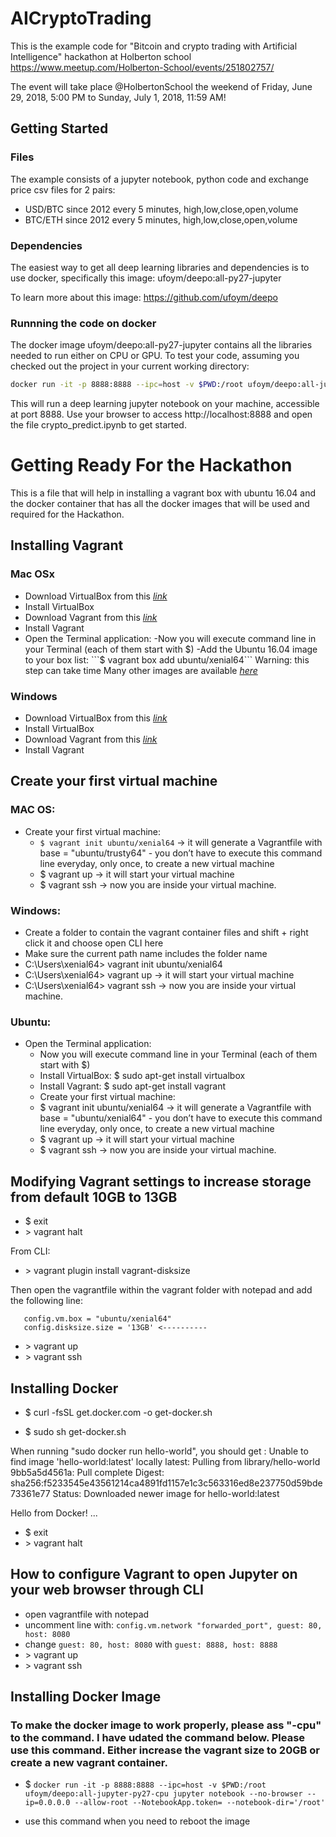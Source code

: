 # AICryptoTrading

This is the example code for "Bitcoin and crypto trading with Artificial Intelligence" hackathon at 
Holberton school https://www.meetup.com/Holberton-School/events/251802757/

The event will take place @HolbertonSchool the weekend of Friday, June 29, 2018, 5:00 PM to Sunday, July 1, 2018, 11:59 AM!

## Getting Started

### Files

The example consists of a jupyter notebook, python code and exchange price csv files for 2 pairs:
 * USD/BTC since 2012 every 5 minutes, high,low,close,open,volume
 * BTC/ETH since 2012 every 5 minutes, high,low,close,open,volume
 
### Dependencies

The easiest way to get all deep learning libraries and dependencies is to use docker, specifically this image:
ufoym/deepo:all-py27-jupyter

To learn more about this image: https://github.com/ufoym/deepo

### Runnning the code on docker

The docker image ufoym/deepo:all-py27-jupyter contains all the libraries needed to run either on CPU or GPU.
To test your code, assuming you checked out the project in your current working directory:

```bash
docker run -it -p 8888:8888 --ipc=host -v $PWD:/root ufoym/deepo:all-jupyter-py27 jupyter notebook --no-browser --ip=0.0.0.0 --allow-root --NotebookApp.token= --notebook-dir='/root'
```

This will run a deep learning jupyter notebook on your machine, accessible at port 8888.
Use your browser to access http://localhost:8888 and open the file crypto_predict.ipynb to get started.


# Getting Ready For the Hackathon

This is a file that will help in installing a vagrant box with ubuntu 16.04 and the docker container that has all the docker images that will be used and required for the Hackathon.

## Installing Vagrant 

### Mac OSx
- Download VirtualBox from this [*link*](https://www.virtualbox.org/wiki/Downloads)
- Install VirtualBox
- Download Vagrant from this [*link*](https://www.vagrantup.com/downloads.html)
- Install Vagrant
- Open the Terminal application:
  -Now you will execute command line in your Terminal (each of them start with $)
  -Add the Ubuntu 16.04 image to your box list: ```$ vagrant box add ubuntu/xenial64``` Warning: this step can take time
Many other images are available [*here*](https://app.vagrantup.com/boxes/search)

### Windows
- Download VirtualBox from this [*link*](https://intranet.hbtn.io/rltoken/Z2roTuyhhdPF0CnohrZQIw)
- Install VirtualBox
- Download Vagrant from this [*link*](https://intranet.hbtn.io/rltoken/0WSgWVLsNmTFDTgwy1Xg1Q)
- Install Vagrant

## Create your first virtual machine

### MAC OS:
- Create your first virtual machine:
  - ```$ vagrant init ubuntu/xenial64``` -> it will generate a Vagrantfile with base = "ubuntu/trusty64" - you don’t have to execute this command line everyday, only once, to create a new virtual machine 
  - $ vagrant up -> it will start your virtual machine 
  - $ vagrant ssh -> now you are inside your virtual machine. 

### Windows:
- Create a folder to contain the vagrant container files and shift + right click it and choose open CLI here
- Make sure the current path name includes the folder name
- C:\Users\xenial64> vagrant init ubuntu/xenial64 
- C:\Users\xenial64> vagrant up -> it will start your virtual machine 
- C:\Users\xenial64> vagrant ssh -> now you are inside your virtual machine. 

### Ubuntu:
- Open the Terminal application:
  - Now you will execute command line in your Terminal (each of them start with $)
  - Install VirtualBox: $ sudo apt-get install virtualbox
  - Install Vagrant: $ sudo apt-get install vagrant
  - Create your first virtual machine:
  - $ vagrant init ubuntu/xenial64 -> it will generate a Vagrantfile with base = "ubuntu/xenial64" - you don’t have to execute this command line everyday, only once, to create a new virtual machine
  - $ vagrant up -> it will start your virtual machine
  - $ vagrant ssh -> now you are inside your virtual machine.

## Modifying Vagrant settings to increase storage from default 10GB to 13GB

- $ exit
- \> vagrant halt

From CLI:
- \> vagrant plugin install vagrant-disksize

Then open the vagrantfile within the vagrant folder with notepad and add the following line:
```
   config.vm.box = "ubuntu/xenial64"
   config.disksize.size = '13GB' <----------
```
- \> vagrant up 
- \> vagrant ssh

## Installing Docker

- $ curl -fsSL get.docker.com -o get-docker.sh

- $ sudo sh get-docker.sh

When running "sudo docker run hello-world", you should get :
Unable to find image 'hello-world:latest' locally
latest: Pulling from library/hello-world
9bb5a5d4561a: Pull complete
Digest: sha256:f5233545e43561214ca4891fd1157e1c3c563316ed8e237750d59bde73361e77
Status: Downloaded newer image for hello-world:latest

Hello from Docker!
...

- $ exit
- \> vagrant halt

## How to configure Vagrant to open Jupyter on your web browser through CLI
- open vagrantfile with notepad
- uncomment line with: ```config.vm.network "forwarded_port", guest: 80, host: 8080```
- change ```guest: 80, host: 8080``` with ```guest: 8888, host: 8888```
- \> vagrant up
- \> vagrant ssh

## Installing Docker Image

### To make the docker image to work properly, please ass "-cpu" to the command. I have udated the command below. Please use this command. Either increase the vagrant size to 20GB or create a new vagrant container.

- $ ```docker run -it -p 8888:8888 --ipc=host -v $PWD:/root ufoym/deepo:all-jupyter-py27-cpu jupyter notebook --no-browser --ip=0.0.0.0 --allow-root --NotebookApp.token= --notebook-dir='/root'```

- use this command when you need to reboot the image